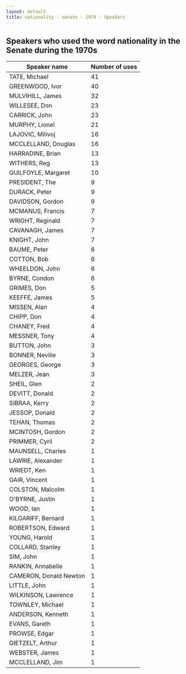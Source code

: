 ```yaml
---
layout: default
title: nationality - senate - 1970 - Speakers
---
```

## Speakers who used the word **nationality** in the Senate during the 1970s

| Speaker name | Number of uses |
|--------------|----------------|
|TATE, Michael|41|
|GREENWOOD, Ivor|40|
|MULVIHILL, James|32|
|WILLESEE, Don|23|
|CARRICK, John|23|
|MURPHY, Lionel|21|
|LAJOVIC, Milivoj|16|
|MCCLELLAND, Douglas|16|
|HARRADINE, Brian|13|
|WITHERS, Reg|13|
|GUILFOYLE, Margaret|10|
|PRESIDENT, The|9|
|DURACK, Peter|9|
|DAVIDSON, Gordon|9|
|MCMANUS, Francis|7|
|WRIGHT, Reginald|7|
|CAVANAGH, James|7|
|KNIGHT, John|7|
|BAUME, Peter|6|
|COTTON, Bob|6|
|WHEELDON, John|6|
|BYRNE, Condon|6|
|GRIMES, Don|5|
|KEEFFE, James|5|
|MISSEN, Alan|4|
|CHIPP, Don|4|
|CHANEY, Fred|4|
|MESSNER, Tony|4|
|BUTTON, John|3|
|BONNER, Neville|3|
|GEORGES, George|3|
|MELZER, Jean|3|
|SHEIL, Glen|2|
|DEVITT, Donald|2|
|SIBRAA, Kerry|2|
|JESSOP, Donald|2|
|TEHAN, Thomas|2|
|MCINTOSH, Gordon|2|
|PRIMMER, Cyril|2|
|MAUNSELL, Charles|1|
|LAWRIE, Alexander|1|
|WRIEDT, Ken|1|
|GAIR, Vincent|1|
|COLSTON, Malcolm|1|
|O'BYRNE, Justin|1|
|WOOD, Ian|1|
|KILGARIFF, Bernard|1|
|ROBERTSON, Edward|1|
|YOUNG, Harold|1|
|COLLARD, Stanley|1|
|SIM, John|1|
|RANKIN, Annabelle|1|
|CAMERON, Donald Newton|1|
|LITTLE, John|1|
|WILKINSON, Lawrence|1|
|TOWNLEY, Michael|1|
|ANDERSON, Kenneth|1|
|EVANS, Gareth|1|
|PROWSE, Edgar|1|
|GIETZELT, Arthur|1|
|WEBSTER, James|1|
|MCCLELLAND, Jim|1|

